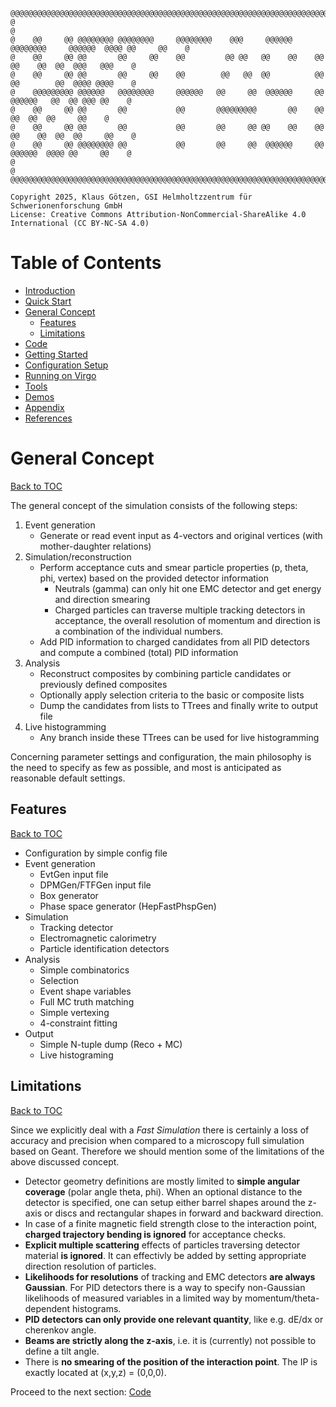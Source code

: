 ```
@@@@@@@@@@@@@@@@@@@@@@@@@@@@@@@@@@@@@@@@@@@@@@@@@@@@@@@@@@@@@@@@@@@@@@@@@@@@@@@@@@@@@@@@@@@@@@@@@@@@@@@@@
@                                                                                                       @
@    @@     @@ @@@@@@@@ @@@@@@@@     @@@@@@@@    @@@     @@@@@@  @@@@@@@@     @@@@@@  @@@@ @@     @@    @
@    @@     @@ @@       @@     @@    @@         @@ @@   @@    @@    @@       @@    @@  @@  @@@   @@@    @
@    @@     @@ @@       @@     @@    @@        @@   @@  @@          @@       @@        @@  @@@@ @@@@    @
@    @@@@@@@@@ @@@@@@   @@@@@@@@     @@@@@@   @@     @@  @@@@@@     @@        @@@@@@   @@  @@ @@@ @@    @
@    @@     @@ @@       @@           @@       @@@@@@@@@       @@    @@             @@  @@  @@     @@    @
@    @@     @@ @@       @@           @@       @@     @@ @@    @@    @@       @@    @@  @@  @@     @@    @
@    @@     @@ @@@@@@@@ @@           @@       @@     @@  @@@@@@     @@        @@@@@@  @@@@ @@     @@    @
@                                                                                                       @
@@@@@@@@@@@@@@@@@@@@@@@@@@@@@@@@@@@@@@@@@@@@@@@@@@@@@@@@@@@@@@@@@@@@@@@@@@@@@@@@@@@@@@@@@@@@@@@@@@@@@@@@@

Copyright 2025, Klaus Götzen, GSI Helmholtzzentrum für Schwerionenforschung GmbH
License: Creative Commons Attribution-NonCommercial-ShareAlike 4.0 International (CC BY-NC-SA 4.0)
```

# Table of Contents

* [Introduction](../README.md)
* [Quick Start](../README.md)
* [General Concept](GeneralConcept.md)
   + [Features](#features)
   + [Limitations](#limitations)
* [Code](Code.md)
* [Getting Started](GettingStarted.md)
* [Configuration Setup](ConfigurationSetup.md)
* [Running on Virgo](Virgo.md)
* [Tools](Tools.md)
* [Demos](Demos.md)
* [Appendix](Appendix.md)
* [References](References.md)

# General Concept
[Back to TOC](#table-of-contents)

The general concept of the simulation consists of the following steps:

1. Event generation
   * Generate or read event input as 4-vectors and original vertices (with mother-daughter relations)
2. Simulation/reconstruction
   * Perform acceptance cuts and smear particle properties (p, theta, phi, vertex) based on the provided detector information 
     * Neutrals (gamma) can only hit one EMC detector and get energy and direction smearing
     * Charged particles can traverse multiple tracking detectors in acceptance, the overall resolution of momentum and direction is a combination of the individual numbers.
   * Add PID information to charged candidates from all PID detectors and compute a combined (total) PID information
3. Analysis
   * Reconstruct composites by combining particle candidates or previously defined composites
   * Optionally apply selection criteria to the basic or composite lists
   * Dump the candidates from lists to TTrees and finally write to output file
4. Live histogramming
   * Any branch inside these TTrees can be used for live histogramming

Concerning parameter settings and configuration, the main philosophy is the need to specify as few as possible, and most
is anticipated as reasonable default settings.

## Features
[Back to TOC](#table-of-contents)

* Configuration by simple config file
* Event generation
  * EvtGen input file
  * DPMGen/FTFGen input file
  * Box generator
  * Phase space generator (HepFastPhspGen)
* Simulation
  * Tracking detector
  * Electromagnetic calorimetry
  * Particle identification detectors
* Analysis
  * Simple combinatorics
  * Selection
  * Event shape variables
  * Full MC truth matching
  * Simple vertexing
  * 4-constraint fitting
* Output
  * Simple N-tuple dump (Reco + MC)
  * Live histograming 

## Limitations
[Back to TOC](#table-of-contents)

Since we explicitly deal with a _Fast Simulation_ there is certainly a loss of accuracy and precision when compared to a microscopy full simulation based on Geant. Therefore we should mention some of the limitations of the above discussed concept.

* Detector geometry definitions are mostly limited to **simple angular coverage** (polar angle theta, phi). When an optional distance to the detector is specified, one can setup either barrel shapes around the z-axis or discs and rectangular shapes in forward and backward direction.
* In case of a finite magnetic field strength close to the interaction point, **charged trajectory bending is ignored** for acceptance checks.
* **Explicit multiple scattering** effects of particles traversing detector material **is ignored**. It can effectivly be added by setting appropriate direction resolution of particles.
* **Likelihoods for resolutions** of tracking and EMC detectors **are always Gaussian**. For PID detectors there is a way to specify non-Gaussian likelihoods of measured variables in a limited way by momentum/theta-dependent histograms.
* **PID detectors can only provide one relevant quantity**, like e.g. dE/dx or cherenkov angle.
* **Beams are strictly along the z-axis**, i.e. it is (currently) not possible to define a tilt angle.
* There is **no smearing of the position of the interaction point**. The IP is exactly located at (x,y,z) = (0,0,0).

Proceed to the next section: [Code](Code.md)

